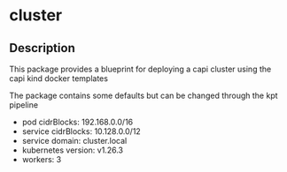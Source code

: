 # cluster

## Description

This package provides a blueprint for deploying a capi cluster using the capi kind docker templates

The package contains some defaults but can be changed through the kpt pipeline
- pod cidrBlocks: 192.168.0.0/16
- service cidrBlocks: 10.128.0.0/12
- service domain: cluster.local
- kubernetes version: v1.26.3
- workers: 3